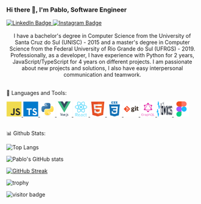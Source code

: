 ### Hi there 👋, I'm Pablo, Software Engineer

<div id="badges">
  <a href="https://www.linkedin.com/in/pablo-felipe-leonhart/">
    <img src="https://img.shields.io/badge/LinkedIn-blue?style=for-the-badge&logo=linkedin&logoColor=white" alt="LinkedIn Badge"/>
  </a>
  <a href="https://www.instagram.com/pablofleonhart/">
    <img src="https://img.shields.io/badge/Instagram-E4405F?style=for-the-badge&logo=instagram&logoColor=white" alt="Instagram Badge"/>
  </a>
</div>
<br>

<div align="center" >
I have a bachelor's degree in Computer Science from the University of Santa Cruz do Sul (UNISC) - 2015 and a master's degree in Computer Science from the Federal University of Rio Grande do Sul (UFRGS) - 2019. Professionally, as a developer, I have experience with Python for 2 years, JavaScript/TypeScript for 4 years on different projects. I am passionate about new projects and solutions, I also have easy interpersonal communication and teamwork.
</div>
<br>

🔨 Languages and Tools:
<div>
  <a href="https://developer.mozilla.org/en-US/docs/Web/JavaScript">
    <img src="https://github.com/devicons/devicon/blob/master/icons/javascript/javascript-original.svg" title="JavaScript" alt="JavaScript" width="40" height="40"/>
  </a>
  <a href="https://www.typescriptlang.org">
    <img src="https://github.com/devicons/devicon/blob/master/icons/typescript/typescript-original.svg" title="TypeScript" alt="TypeScript" width="40" height="40"/>
  </a>
  <a href="https://www.python.org">
    <img src="https://github.com/devicons/devicon/blob/master/icons/python/python-original.svg" title="Python" alt="Python" width="40" height="40"/>
  </a>
  <a href="https://vuejs.org">
    <img src="https://github.com/devicons/devicon/blob/master/icons/vuejs/vuejs-original-wordmark.svg" title="Vue" alt="Vue" width="40" height="40"/>
  </a>
  <a href="https://reactjs.org">
    <img src="https://github.com/devicons/devicon/blob/master/icons/react/react-original-wordmark.svg" title="React" alt="React" width="40" height="40"/>
  </a>
  <a href="https://developer.mozilla.org/en-US/docs/Glossary/HTML5">
    <img src="https://github.com/devicons/devicon/blob/master/icons/html5/html5-original.svg" title="HTML5" alt="HTML" width="40" height="40"/>
  </a>
  <a href="https://developer.mozilla.org/en-US/docs/Web/CSS">
    <img src="https://github.com/devicons/devicon/blob/master/icons/css3/css3-plain-wordmark.svg"  title="CSS3" alt="CSS" width="40" height="40"/>
  </a>
  <a href="https://git-scm.com">
    <img src="https://github.com/devicons/devicon/blob/master/icons/git/git-original-wordmark.svg" title="Git" **alt="Git" width="40" height="40"/>
  </a>
  <a href="https://graphql.org">
    <img src="https://github.com/devicons/devicon/blob/master/icons/graphql/graphql-plain-wordmark.svg" title="Figma" **alt="Figma" width="40" height="40"/>
  </a>
  <a href="https://tailwindcss.com">
    <img src="https://github.com/devicons/devicon/blob/master/icons/tailwindcss/tailwindcss-original-wordmark.svg" title="Tailwindcss" **alt="Tailwindcss" width="40" height="40"/>
  </a>
  <a href="https://www.figma.com">
    <img src="https://github.com/devicons/devicon/blob/master/icons/figma/figma-original.svg" title="Figma" **alt="Figma" width="40" height="40"/>
  </a>
</div>
<br>

📊 Github Stats:

![Top Langs](https://github-readme-stats.vercel.app/api/top-langs/?username=pablofleonhart&layout=compact&theme=gotham)

![Pablo's GitHub stats](https://github-readme-stats.vercel.app/api?username=pablofleonhart&theme=gotham&show_icons=true)

[![GitHub Streak](http://github-readme-streak-stats.herokuapp.com?user=pablofleonhart&theme=tokyonight_duo)](https://git.io/streak-stats)

![trophy](https://github-profile-trophy.vercel.app/?username=pablofleonhart&theme=onedark&theme=dark_dimmed&no-frame=true&column=4&margin-w=15&margin-h=15)

![visitor badge](https://visitor-badge.glitch.me/badge?page_id=pablofleonhart&left_color=blue&right_color=green&left_text=Hello%20Visitors)
<!--
**pablofleonhart/pablofleonhart** is a ✨ _special_ ✨ repository because its `README.md` (this file) appears on your GitHub profile.

Here are some ideas to get you started:

- 🔭 I’m currently working on ...
- 🌱 I’m currently learning ...
- 👯 I’m looking to collaborate on ...
- 🤔 I’m looking for help with ...
- 💬 Ask me about ...
- 📫 How to reach me: ...
- 😄 Pronouns: ...
- ⚡ Fun fact: ...
-->
